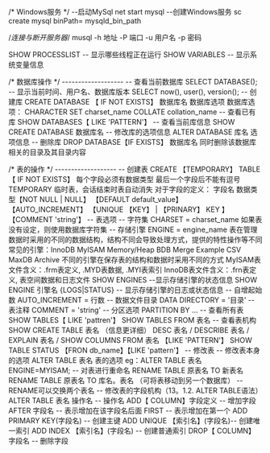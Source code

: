 /* Windows服务 */
--启动MySql
    net start mysql
--创建Windows服务
    sc create mysql binPath= mysqld_bin_path

/*连接与断开服务器*/
musql -h 地址 -P 端口 -u 用户名 -p 密码

SHOW PROCESSLIST -- 显示哪些线程正在运行
SHOW VARIABLES -- 显示系统变量信息

/* 数据库操作 */ -------------------
-- 查看当前数据库
    SELECT DATABASE();
-- 显示当前时间、用户名、数据库版本
    SELECT now(), user(), version();
-- 创建库
    CREATE DATABASE 【 IF NOT EXISTS】 数据库名 数据库选项
    数据库选项：
        CHARACTER SET charset_name
        COLLATE collation_name
-- 查看已有库
    SHOW DATABASES【 LIKE 'PATTERN'】
-- 查看当前库信息
    SHOW CREATE DATABASE 数据库名
-- 修改库的选项信息
    ALTER DATABASE 库名 选项信息
-- 删除库
    DROP DATABASE【IF EXISTS】 数据库名
        同时删除该数据库相关的目录及其目录内容
        
/* 表的操作 */ -------------------
-- 创建表
    CREATE 【TEMPORARY】 TABLE【 IF NOT EXISTS】
        每个字段必须有数据类型
        最后一个字段后不能有逗号
        TEMPORARY 临时表，会话结束时表自动消失
        对于字段的定义：
            字段名 数据类型【NOT NULL | NULL】 【DEFAULT default_value】 【AUTO_INCREMENT】 【UNIQUE 【KEY】 | 【PRINARY】 KEY 】【COMMENT 'string'】
-- 表选项
    -- 字符集
        CHARSET = charset_name
        如果表没有设定，则使用数据库字符集
    -- 存储引擎
        ENGINE = engine_name
        表在管理数据时采用的不同的数据结构，结构不同会导致处理方式，提供的特性操作等不同
        常见的引擎：InnoDB MyISAM Memory/Heap BDB Merge Example CSV MaxDB Archive
        不同的引擎在保存表的结构和数据时采用不同的方式
        MyISAM表文件含义：.frm表定义, .MYD表数据, .MYI表索引
        InnoDB表文件含义：.frn表定义, 表空间数据和日志文件
        SHOW ENGINES --显示存储引擎的状态信息
        SHOW ENGINE 引擎名 {LOGS|STATUS} -- 显示存储引擎的日志或状态信息
    -- 自增起始数
        AUTO_INCREMENT = 行数
    -- 数据文件目录
        DATA DIRECTORY = '目录'
    -- 表注释
        COMMENT = 'string'
    -- 分区选项
        PARTITION BY ...
-- 查看所有表
    SHOW TABLES【 LIKE 'pattren'】
    SHOW TABLES FROM 表名
-- 查看表机构
    SHOW CREATE TABLE 表名 （信息更详细）
    DESC 表名 / DESCRIBE 表名 / EXPLAIN 表名 / SHOW COLUMNS FROM 表名 【LIKE 'PATTERN'】
    SHOW TABLE STATUS 【FRON db_name】【LIKE 'pattern'】
-- 修改表
    -- 修改表本身的选项
        ALTER TABLE 表名 表的选项
        eg：ALTER TABLE 表名 ENGINE=MYISAM;
    -- 对表进行重命名
        RENAME TABLE 原表名 TO 新表名
        RENAME TABLE 原表名 TO 库名。表名 （可将表移动到另一个数据库）
        -- RENAME可以交换两个表名
    -- 修改表的字段机构（13。1.2. ALTER TABLE语法）
        ALTER TABLE 表名 操作名
        -- 操作名
            ADD【 COLUMN】字段定义        -- 增加字段
                AFTER 字段名             -- 表示增加在该字段名后面
                FIRST                   -- 表示增加在第一个
            ADD PRIMARY KEY(字段名)     -- 创建主键
            ADD UNIQUE 【索引名】(字段名)-- 创建唯一索引
            ADD INDEX 【索引名】(字段名) -- 创建普通索引
            DROP【 COLUMN】字段名        -- 删除字段
            
            
        
        
